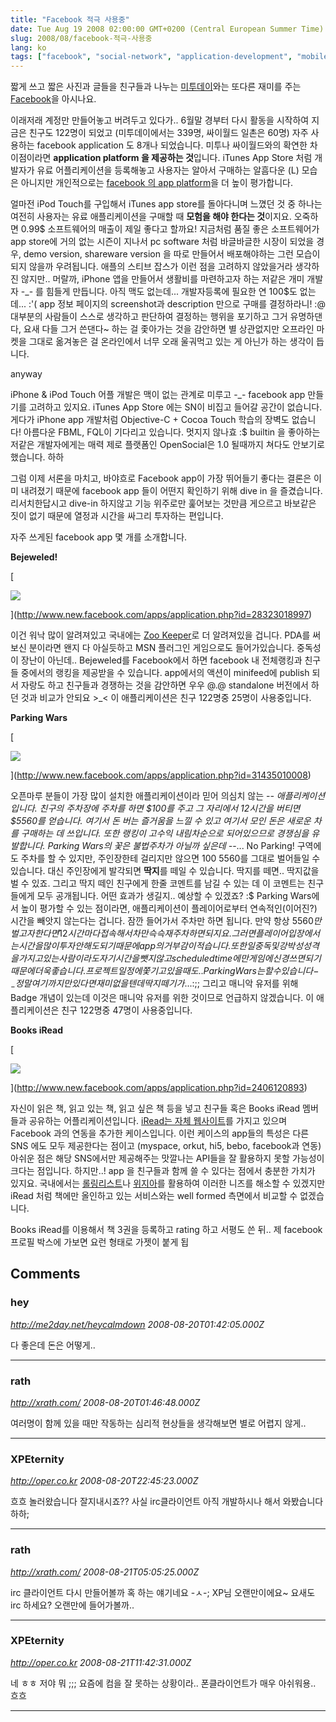 ```yaml
---
title: "Facebook 적극 사용중"
date: Tue Aug 19 2008 02:00:00 GMT+0200 (Central European Summer Time)
slug: 2008/08/facebook-적극-사용중
lang: ko
tags: ["facebook", "social-network", "application-development", "mobile"]
---
```


짧게 쓰고 짧은 사진과 글들을 친구들과 나누는 [미투데이](http://me2day.net/)와는 또다른 재미를 주는 [Facebook](http://www.facebook.com)을 아시나요.

이래저래 계정만 만들어놓고 버려두고 있다가.. 6월말 경부터 다시 활동을 시작하여 지금은 친구도 122명이 되었고 (미투데이에서는 339명, 싸이월드 일촌은 60명) 자주 사용하는 facebook application 도 8개나 되었습니다. 미투나 싸이월드와의 확연한 차이점이라면 **application platform 을 제공하는 것**입니다. iTunes App Store 처럼 개발자가 유료 어플리케이션을 등록해놓고 사용자는 알아서 구매하는 알흠다운 (L) 모습은 아니지만 개인적으로는 [facebook 의 app platform](http://developers.facebook.com/)을 더 높이 평가합니다.

얼마전 iPod Touch를 구입해서 iTunes app store를 돌아다니며 느꼈던 것 중 하나는 여전히 사용자는 유료 애플리케이션을 구매할 때 **모험을 해야 한다는 것**이지요. 오죽하면 0.99$ 소프트웨어의 매출이 제일 좋다고 할까요! 지금처럼 품질 좋은 소프트웨어가 app store에 거의 없는 시즌이 지나서 pc software 처럼 바글바글한 시장이 되었을 경우, demo version, shareware version 을 따로 만들어서 배포해야하는 그런 모습이 되지 않을까 우려됩니다. 애플의 스티브 잡스가 이런 점을 고려하지 않았을거라 생각하진 않지만.. 머랄까, iPhone 앱을 만들어서 생활비를 마련하고자 하는 저같은 개미 개발자 -_- 를 힘들게 만듭니다. 아직 맥도 없는데... 개발자등록에 필요한 연 100$도 없는데... :'( app 정보 페이지의 screenshot과 description 만으로 구매를 결정하라니! :@ 대부분의 사람들이 스스로 생각하고 판단하여 결정하는 행위을 포기하고 그거 유명하댄다, 요새 다들 그거 쓴댄다~ 하는 걸 좇아가는 것을 감안하면 별 상관없지만 오프라인 마켓을 그대로 옮겨놓은 걸 온라인에서 너무 오래 울궈먹고 있는 게 아닌가 하는 생각이 듭니다. 

anyway

iPhone & iPod Touch 어플 개발은 맥이 없는 관계로 미루고 -_- facebook app 만들기를 고려하고 있지요. iTunes App Store 에는 SN이 비집고 들어갈 공간이 없습니다. 게다가 iPhone app 개발처럼 Objective-C + Cocoa Touch 학습의 장벽도 없습니다! 아름다운 FBML, FQL이 기다리고 있습니다. 멋지지 않나효 :$ builtin 을 좋아하는 저같은 개발자에게는 매력 제로 플랫폼인 OpenSocial은 1.0 될때까지 쳐다도 안보기로 했습니다. 하하

그럼 이제 서론을 마치고, 바야흐로 Facebook app이 가장 뛰어들기 좋다는 결론은 이미 내려졌기 때문에 facebook app 들이 어떤지 확인하기 위해 dive in 을 즐겼습니다. 리서치한답시고 dive-in 하지않고 기능 위주로만 훑어보는 것만큼 게으르고 바보같은 짓이 없기 때문에 열정과 시간을 싸그리 투자하는 편입니다. 

자주 쓰게된 facebook app 몇 개를 소개합니다.

**Bejeweled!**

[

![](http://photos-f.ak.facebook.com/photos-ak-sctm/v43/133/28323018997/app_3_28323018997_3907.gif)

](http://www.new.facebook.com/apps/application.php?id=28323018997)

이건 워낙 많이 알려져있고 국내에는 [Zoo Keeper](http://www.2flashgames.com/f/f-231.htm)로 더 알려져있을 겁니다. PDA를 써보신 분이라면 왠지 다 아실듯하고 MSN 플러그인 게임으로도 들어가있습니다. 중독성이 장난이 아닌데.. Bejeweled를 Facebook에서 하면 facebook 내 전체랭킹과 친구들 중에서의 랭킹을 제공받을 수 있습니다. app에서의 액션이 minifeed에 publish 되서 자랑도 하고 친구들과 경쟁하는 것을 감안하면 우우 @.@ standalone 버전에서 하던 것과 비교가 안되요 >_<
이 애플리케이션은 친구 122명중 25명이 사용중입니다.

**Parking Wars**

[

![](http://photos-a.ak.facebook.com/photos-ak-sctm/v43/52/31435010008/app_3_31435010008_7576.gif)

](http://www.new.facebook.com/apps/application.php?id=31435010008)

오픈마루 분들이 가장 많이 설치한 애플리케이션이라 믿어 의심치 않는 -_- 애플리케이션입니다.
친구의 주차장에 주차를 하면 $100를 주고 그 자리에서 12시간을 버티면 $5560를 얻습니다. 여기서 돈 버는 즐거움을 느낄 수 있고 여기서 모인 돈은 새로운 차를 구매하는 데 쓰입니다. 또한 랭킹이 고수익 내림차순으로 되어있으므로 경쟁심을 유발합니다. Parking Wars의 꽃은 불법주차가 아닐까 싶은데 -_-... No Parking! 구역에도 주차를 할 수 있지만, 주인장한테 걸리지만 않으면 $100~$5560를 그대로 벌어들일 수 있습니다. 대신 주인장에게 발각되면 **딱지**를 떼일 수 있습니다. 딱지를 떼면.. 딱지값을 벌 수 있죠. 그리고 딱지 떼인 친구에게  한줄 코멘트를 남길 수 있는 데 이 코멘트는 친구들에게 모두 공개됩니다. 어떤 효과가 생길지.. 예상할 수 있겠죠? :$ 
Parking Wars에서 높이 평가할 수 있는 점이라면, 애플리케이션이 플레이어로부터 연속적인(이어진?) 시간을 빼앗지 않는다는 겁니다. 잠깐 들어가서 주차만 하면 됩니다. 만약 항상 $5560만 벌고자 한다면 12시간마다 접속해서 차만 슥슥 재주차 하면 되지요. 그러면 플레이어 입장에서는 시간을 많이 투자안해도 되기 때문에 app의 거부감이 적습니다. 또한 일중독 및 강박성 성격을 가지고 있는 사람이라도 자기 시간을 뺏지 않고 scheduled time 에만 게임에 신경쓰면 되기 때문에 더욱 좋습니다. 프로젝트 일정에 쫓기고 있을때도.. Parking Wars는 할 수 있습니다 -_- 정말 여기까지만 있다면 재미없을텐데 딱지 떼기가... :$;; 그리고 매니악 유저를 위해 Badge 개념이 있는데 이것은 매니악 유저를 위한 것이므로 언급하지 않겠습니다.
이 애플리케이션은 친구 122명중 47명이 사용중입니다.

**Books iRead**

[

![](http://photos-f.ak.facebook.com/photos-ak-sctm/v43/197/2406120893/app_3_2406120893_487.gif)

](http://www.new.facebook.com/apps/application.php?id=2406120893)

자신이 읽은 책, 읽고 있는 책, 읽고 싶은 책 등을 넣고 친구들 혹은 Books iRead 멤버들과 공유하는 어플리케이션입니다. [iRead는 자체 웹사이트](http://weread.com/)를 가지고 있으며 Facebook 과의 연동을 추가한 케이스입니다. 이런 케이스의 app들의 특성은 다른 SNS 에도 모두 제공한다는 점이고 (myspace, orkut, hi5, bebo, facebook과 연동) 아쉬운 점은 해당 SNS에서만 제공해주는 맛깔나는 API들을 잘 활용하지 못할 가능성이 크다는 점입니다. 하지만..! app 을 친구들과 함께 쓸 수 있다는 점에서 충분한 가치가 있지요.
국내에서는 [롤링리스트](http://www.rollinglist.com)나 [위지아](http://www.wisia.com/)를 활용하여 이러한 니즈를 해소할 수 있겠지만 iRead 처럼 책에만 올인하고 있는 서비스와는 well formed 측면에서 비교할 수 없겠습니다. 

Books iRead를 이용해서 책 3권을 등록하고 rating 하고 서평도 쓴 뒤.. 제 facebook 프로필 박스에 가보면 요런 형태로 가젯이 붙게 됩

## Comments

### hey
*http://me2day.net/heycalmdown*
*2008-08-20T01:42:05.000Z*

다 좋은데 돈은 어떻게..

---

### rath
*http://xrath.com/*
*2008-08-20T01:46:48.000Z*

여러명이 함께 있을 때만 작동하는 심리적 현상들을 생각해보면 별로 어렵지 않게..

---

### XPEternity
*http://oper.co.kr*
*2008-08-20T22:45:23.000Z*

흐흐 놀러왔습니다
잘지내시죠??
사실 irc클라이언트 아직 개발하시나 해서 와봤습니다 하하;

---

### rath
*http://xrath.com/*
*2008-08-21T05:05:25.000Z*

irc 클라이언트 다시 만들어볼까 혹 하는 얘기네요 -ㅅ-;
XP님 오랜만이에요~ 요새도 irc 하세요? 오랜만에 들어가볼까..

---

### XPEternity
*http://oper.co.kr*
*2008-08-21T11:42:31.000Z*

네 ㅎㅎ 저야 뭐 ;;;
요즘에 컴을 잘 못하는 상황이라.. 폰클라이언트가 매우 아쉬워용.. 흐흐

---
